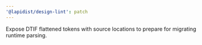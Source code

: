```yaml
---
'@lapidist/design-lint': patch
---
```


Expose DTIF flattened tokens with source locations to prepare for migrating runtime parsing.
